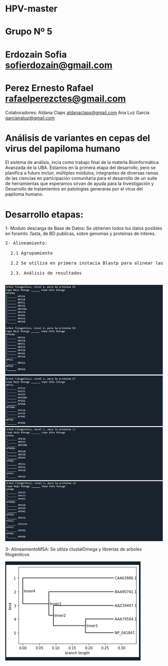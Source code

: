 # HPV-master
# Grupo Nº 5

# Erdozain Sofia sofierdozain@gmail.com
# Perez Ernesto Rafael rafaelperezctes@gmail.com 

Colaboradores: Aldana Claps aldanaclaps@gmail.com Ana Luz Garcia garcianaluz@gmail.com
# Análisis de variantes en cepas del virus del papiloma humano

El sistema de análisis, incia como trabajo final de la materia Bioinformática Avanzada de la UBA. Estamos en la primera etapa del desarrollo, pero se planifica a futuro incluir, múltiples módulos, integrantes de diversas ramas de las ciencias en participación comunitaria para el desarrollo de un suite de herramientas que esperamos sirvan de ayuda para la Investigación y Desarrollo de tratamientos en patologías generaras por el virus del papiloma humano.

# Desarrollo etapas:

1- Modulo descarga de Base de Datos: Se obtienen todos los datos posibles en foramto .fasta, de BD publicas, sobre genomas y proteinas de interes.
<pre>
2- Alineamiento: 

  2.1 Agrupamiento
  
  2.2 Se utiliza en primera instacia Blastp para alinear las proteinas de cepas de alto riesgo contra las demas cepas
  
  2.3. Análisis de resultados
  
</pre>
  !["E1 - E2"](https://github.com/biog5/HPV-master/blob/main/IMG/A-R1.png)
  !["E7"](https://github.com/biog5/HPV-master/blob/main/IMG/A-R2.png)
  !["L1"](https://github.com/biog5/HPV-master/blob/main/IMG/A-R3.png)
  !["L2"](https://github.com/biog5/HPV-master/blob/main/IMG/A-R4.png)

3- AlineamientoMSA: Se utilza clustalOmega y librerias de arboles filogenticos

  !["L2"](https://github.com/biog5/HPV-master/blob/main/IMG/A-R5.png)